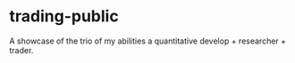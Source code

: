 # trading-public
A showcase of the trio of my abilities a quantitative develop + researcher + trader.
